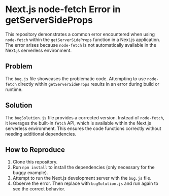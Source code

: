# Next.js node-fetch Error in getServerSideProps

This repository demonstrates a common error encountered when using `node-fetch` within the `getServerSideProps` function in a Next.js application.  The error arises because `node-fetch` is not automatically available in the Next.js serverless environment.

## Problem
The `bug.js` file showcases the problematic code. Attempting to use `node-fetch` directly within `getServerSideProps` results in an error during build or runtime.

## Solution
The `bugSolution.js` file provides a corrected version.  Instead of `node-fetch`, it leverages the built-in `fetch` API, which is available within the Next.js serverless environment.  This ensures the code functions correctly without needing additional dependencies.

## How to Reproduce
1. Clone this repository.
2. Run `npm install` to install the dependencies (only necessary for the buggy example).
3. Attempt to run the Next.js development server with the `bug.js` file.
4. Observe the error. Then replace with `bugSolution.js` and run again to see the correct behavior. 